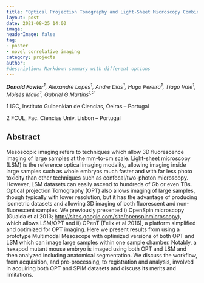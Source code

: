 ```yaml
---
title: "Optical Projection Tomography and Light-Sheet Microscopy Combined: Multimodal Mesoscopic Imaging"
layout: post
date: 2021-08-25 14:00
image: 
headerImage: false
tag:
- poster
- novel correlative imaging
category: projects
author:
#description: Markdown summary with different options
---
```


_**Donald Fowler**<sup>1</sup>, Alexandre Lopes<sup>1</sup>, Andre Dias<sup>1</sup>, Hugo Pereira<sup>1</sup>, Tiago Vale<sup>1</sup>, Moisés Mallo<sup>1</sup>, Gabriel G Martins<sup>1,2</sup>_

1 IGC, Instituto Gulbenkian de Ciencias, Oeiras – Portugal

2 FCUL, Fac. Ciencias Univ. Lisbon – Portugal

## Abstract

Mesoscopic imaging refers to techniques which allow 3D fluorescence imaging of large samples at the mm-to-cm scale. Light-sheet microscopy (LSM) is the reference optical imaging modality, allowing imaging inside large samples such as whole embryos much faster and with far less photo toxicity than other techniques such as confocal/two-photon microscopy. However, LSM datasets can easily ascend to hundreds of Gb or even TBs. Optical projection Tomography (OPT) also allows imaging of large samples, though typically with lower resolution, but it has the advantage of producing isometric datasets and allowing 3D imaging of both fluorescent and non-fluorescent samples. We previously presented i) OpenSpin microscopy (Gualda et al 2013; http://sites.google.com/site/openspinmicroscopy), which allows LSM/OPT and ii) OPenT (Felix et al 2016), a platform simplified and optimized for OPT imaging. Here we present results from using a prototype Multimodal Mesoscope with optimized versions of both OPT and LSM which can image large samples within one sample chamber. Notably, a hexapod mutant mouse embryo is imaged using both OPT and LSM and then analyzed including anatomical segmentation. We discuss the workflow, from acquisition, and pre-processing, to registration and analysis, involved in acquiring both OPT and SPIM datasets and discuss its merits and limitations.
